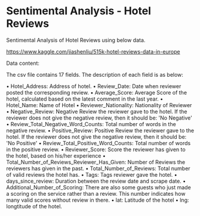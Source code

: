 # Sentimental Analysis - Hotel Reviews
 Sentimental Analysis of Hotel Reviews using below data.
 
 https://www.kaggle.com/jiashenliu/515k-hotel-reviews-data-in-europe

Data content:

The csv file contains 17 fields. The description of each field is as below:

•	Hotel_Address: Address of hotel.
•	Review_Date: Date when reviewer posted the corresponding review.
•	Average_Score: Average Score of the hotel, calculated based on the latest comment in the last year.
•	Hotel_Name: Name of Hotel
•	Reviewer_Nationality: Nationality of Reviewer
•	Negative_Review: Negative Review the reviewer gave to the hotel. If the reviewer does not give the negative review, then it should be: 'No Negative'
•	Review_Total_Negative_Word_Counts: Total number of words in the negative review.
•	Positive_Review: Positive Review the reviewer gave to the hotel. If the reviewer does not give the negative review, then it should be: 'No Positive'
•	Review_Total_Positive_Word_Counts: Total number of words in the positive review.
•	Reviewer_Score: Score the reviewer has given to the hotel, based on his/her experience
•	Total_Number_of_Reviews_Reviewer_Has_Given: Number of Reviews the reviewers has given in the past.
•	Total_Number_of_Reviews: Total number of valid reviews the hotel has.
•	Tags: Tags reviewer gave the hotel.
•	days_since_review: Duration between the review date and scrape date.
•	Additional_Number_of_Scoring: There are also some guests who just made a scoring on the service rather than a review. This number indicates how many valid scores without review in there.
•	lat: Latitude of the hotel
•	lng: longtitude of the hotel.
